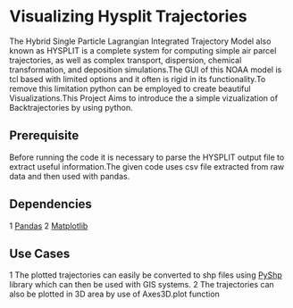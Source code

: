 # Visualizing Hysplit Trajectories
The Hybrid Single Particle Lagrangian Integrated Trajectory Model also known as HYSPLIT is a complete system for computing simple air parcel trajectories, as well as complex transport, dispersion, chemical transformation, and deposition simulations.The GUI of this NOAA model is tcl based with limited options and it often is rigid in its functionality.To remove this limitation python can be employed to create beautiful Visualizations.This Project Aims to introduce the a simple vizualization of Backtrajectories by using python.
## Prerequisite
Before running the code it is necessary to parse the HYSPLIT output file to extract useful information.The given code uses csv file extracted from raw data and then used with pandas.
## Dependencies
1 [Pandas](https://pandas.pydata.org/pandas-docs/stable/)
2 [Matplotlib](https://matplotlib.org/contents.html)
## Use Cases
1 The plotted trajectories can easily be converted to shp files using [PyShp](https://pypi.org/project/pyshp/) library which can then be used with GIS systems.
2 The trajectories can also be plotted in 3D area by use of Axes3D.plot function
